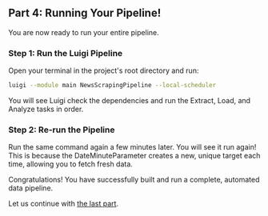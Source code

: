 ## Part 4: Running Your Pipeline!
You are now ready to run your entire pipeline.

### Step 1: Run the Luigi Pipeline
Open your terminal in the project's root directory and run:

```bash
luigi --module main NewsScrapingPipeline --local-scheduler
```
You will see Luigi check the dependencies and run the Extract, Load, and Analyze tasks in order.

### Step 2: Re-run the Pipeline
Run the same command again a few minutes later. You will see it run again! This is because the DateMinuteParameter creates a new, unique target each time, allowing you to fetch fresh data.

Congratulations! You have successfully built and run a complete, automated data pipeline.

Let us continue with [the last part](./tutorial-part05.md).
